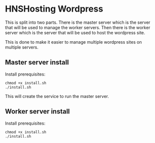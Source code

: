 # HNSHosting Wordpress
This is split into two parts.
There is the master server which is the server that will be used to manage the worker servers.
Then there is the worker server which is the server that will be used to host the wordpress site.

This is done to make it easier to manage multiple wordpress sites on multiple servers.

## Master server install

Install prerequisites:

```
chmod +x install.sh
./install.sh
```

This will create the service to run the master server.


## Worker server install

Install prerequisites:

```
chmod +x install.sh
./install.sh
```
